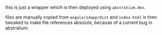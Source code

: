 this is just a wrapper which is then deployed using `abstratium.dev`.

files are manually copied from `angular14app/dist` and `index.html` is then tweaked to make file references absolute, because of a current bug in abstratium.